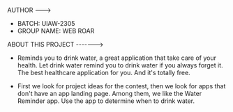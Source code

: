 AUTHOR --->
* BATCH: UIAW-2305
* GROUP NAME: WEB ROAR



ABOUT THIS PROJECT ------->

* Reminds you to drink water, a great application that take care of your health.
  Let drink water remind you to drink water if you always forget it. The best healthcare application for you. And it's totally free.


* First we look for project ideas for the contest, then we look for apps that don't have an app landing page. Among      them, we like the Water Reminder app. Use the app to determine when to drink water.